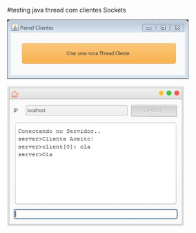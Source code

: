 #testing java thread com clientes Sockets




![alt tag](https://github.com/gjcassiano/-Java-Thread---JovasChat-/blob/master/cliente_start.JPG)


![alt tag](https://github.com/gjcassiano/-Java-Thread---JovasChat-/blob/master/cliente_join.JPG)

